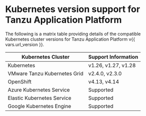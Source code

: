 # Kubernetes version support for Tanzu Application Platform

The following is a matrix table providing details of the compatible Kubernetes 
cluster versions for Tanzu Application Platform v{{ vars.url_version }}.

<table>
<thead>
  <tr>
    <th>Kubernetes Cluster</th>
    <th>Support Information</th>
  </tr>
</thead>
<tbody>
  <tr>
    <td>Kubernetes</td>
    <td>v1.26, v1.27, v1.28</td>
  </tr>
  <tr>
    <td>VMware Tanzu Kubernetes Grid</td>
    <td>v2.4.0, v2.3.0</td>
  </tr>
  <tr>
    <td>OpenShift</td>
    <td>v4.13, v4.14</td>
  </tr>
  <tr>
    <td>Azure Kubernetes Service</td>
    <td>Supported</td>
  </tr>
  <tr>
    <td>Elastic Kubernetes Service</td>
    <td>Supported</td>
  </tr>
  <tr>
    <td>Google Kubernetes Engine</td>
    <td>Supported</td>
  </tr>
</tbody>
</table>
